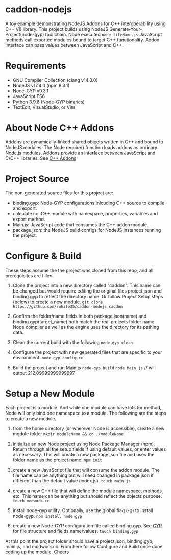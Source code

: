 # caddon-nodejs

A toy example demonstrating NodeJS Addons for C++ interoperability using C++ V8 library. This project builds using NodeJS Generate-Your-Project(node-gyp) tool chain. Node executed `node fileName.js` JavaScript methods call exported modules bound to target C++ functionality. Addon interface can pass values between JavaScript and C++.


# Requirements
- GNU Compiler Collection (clang v14.0.0)
- NodeJS v17.4.0 (npm 8.3.1)
- Node-GYP v9.3.1
- JavaScript ES6
- Python 3.9.6 (Node-GYP binaries)
- TextEdit,  VisualStudio, or Vim


# About Node C++ Addons
Addons are dynamically-linked shared objects written in C++ and bound to NodeJS modules. The Node require() function loads addons as ordinary Node.js modules. Addons provide an interface between JavaScript and C/C++ libraries.
See [C++ Addons](https://nodejs.org/api/addons.html)


# Project Source
The non-generated source files for this project are:
- binding.gyp: Node-GYP configurations inlcuding C++ source to compile and export.
- calculate.cc: C++ module with namespace, properties, variables and export method.
- Main.js: JavaScript code that consumes the C++ addon module.
- package.json: the NodeJS build configs for NodeJS instances running the project.


# Configure & Build 
These steps assume the the project was cloned from this repo, and all prerequisites are filled.
1. Clone the project into a new directory called \"caddon\". This name can be changed but would require editing the original files project.json and binding.gyp to reflect the directory name. Or follow Project Setup steps (below) to create a new module.
`git clone https://github.com/rwhite35/caddon-nodejs caddon`

2. Confirm the folder/name fields in both package.json(name) and binding.gyp(target_name) both match the real projects folder name. Node compiler as well as the engine uses the directory for its pathing data. 

3. Clean the current build with the following
`node-gyp clean`

4. Configure the project with new generated files that are specific to your environment.
`node-gyp configure`

5. Build the project and run Main.js
`node-gyp build`
`node Main.js` // will output 212.09999999999997


# Setup a New Module
Each project is a module. And while one module can have lots for method, Node will only bind one namespace to a module. The following are the steps to create a new module.
1. from the home directory (or wherever Node is accessible), create a new module folder
`mkdir moduleName && cd ./moduleName`

2. initialize an new Node project using Node Package Manager (npm). Return through all the setup fields if using default values, or enter values as necessary. This will create a new package.json file and uses the folder name as the project name.
`npm init`

3. create a new JavaScript file that will consume the addon module. The file name can be anything but will need changed in package.json if different than the default value (index.js).
`touch main.js`

4. create a new C++ file that will define the module namespace, methods etc. This name can be anything but should reflect the objects purpose.
`touch modwork.cc`

5. install node-gyp utility. Optionally, use the global flag (-g) to install node-gyp.
`npm install node-gyp`

6. create a new Node-GYP configuration file called binding.gyp. See [GYP](https://gyp.gsrc.io/docs/UserDocumentation.md) for file structure and fields name/values.
`touch binding.gyp`

At this point the project folder should have a project.json, binding.gyp, main.js, and modwork.cc.  From here follow Configure and Build once done coding up the module.
Cheers 



